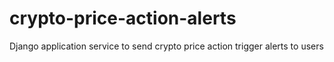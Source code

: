 # crypto-price-action-alerts
Django application service to send crypto price action trigger alerts to users
